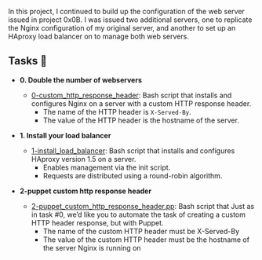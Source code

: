 In this project, I continued to build up the configuration of the web server
issued in project 0x0B. I was issued two additional servers, one to replicate
the Nginx configuration of my original server, and another to set up an HAproxy
load balancer on to manage both web servers.

## Tasks :page_with_curl:

* **0. Double the number of webservers**
  * [0-custom_http_response_header](./0-custom_http_response_header): Bash
  script that installs and configures Nginx on a server with a custom HTTP
  response header.
    * The name of the HTTP header is `X-Served-By`.
    * The value of the HTTP header is the hostname of the server.

* **1. Install your load balancer**
  * [1-install_load_balancer](./1-install_load_balancer): Bash script that
  installs and configures HAproxy version 1.5 on a server.
    * Enables management via the init script.
    * Requests are distributed using a round-robin algorithm.

* **2-puppet custom http response header**
  * [2-puppet_custom_http_response_header.pp](./2-puppet_custom_http_response_header.pp): Bash script that
  Just as in task #0, we’d like you to automate the task of creating a custom HTTP header response, but with Puppet.
    * The name of the custom HTTP header must be X-Served-By
    * The value of the custom HTTP header must be the hostname of the server Nginx is running on
